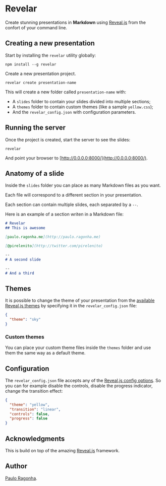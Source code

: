 # Revelar

Create stunning presentations in **Markdown** using [Reveal.js](https://github.com/hakimel/reveal.js) from the confort of your command line.

## Creating a new presentation

Start by installing the `revelar` utility globally:

```shell
npm install --g revelar
```

Create a new presentation project.

```shell
revelar create presentation-name
```

This will create a new folder called `presentation-name` with:

* A `slides` folder to contain your slides divided into multiple sections;
* A `themes` folder to contain custom themes (like a sample `yellow.css`);
* And the `revelar_config.json` with configuration parameters.

## Running the server

Once the project is created, start the server to see the slides:

```shell
revelar
```

And point your browser to [http://0.0.0.0:8000/](http://0.0.0.0:8000/).

## Anatomy of a slide

Inside the `slides` folder you can place as many Markdown files as you want.

Each file will correspond to a different section in your presentation.

Each section can contain multiple slides, each separated by a `--`.

Here is an example of a section writen in a Markdown file:

```markdown
# Revelar
## This is awesome

[paulo.ragonha.me](http://paulo.ragonha.me)

[@pirelenito](http://twitter.com/pirelenito)

--
# A second slide

--
# And a third
```

## Themes

It is possible to change the theme of your presentation from the [available Reveal.js themes](https://github.com/hakimel/reveal.js#theming) by specifying it in the `revelar_config.json` file:

```json
{
  "theme": "sky"
}
```

### Custom themes

You can place your custom theme files inside the `themes` folder and use them the same way as a default theme.

## Configuration

The `revelar_config.json` file accepts any of the [Reveal.js config options](https://github.com/hakimel/reveal.js#configuration). So you can for example disable the controls, disable the progress indicator, change the transition effect:

```json
{
  "theme": "yellow",
  "transition": "linear",
  "controls": false,
  "progress": false
}
```

## Acknowledgments

This is build on top of the amazing [Reveal.js](https://github.com/hakimel/reveal.js) framework.

## Author

[Paulo Ragonha](http://paulo.ragonha.me).
